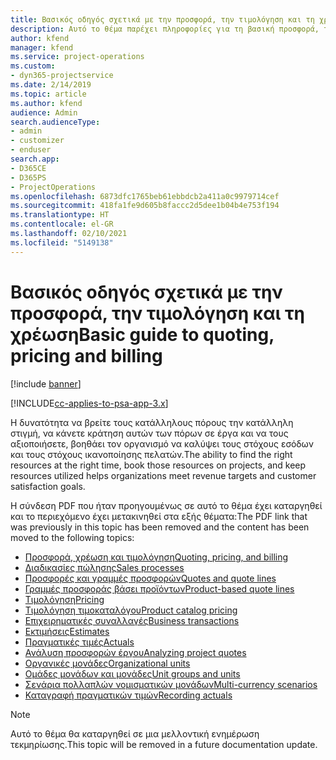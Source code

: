 ```yaml
---
title: Βασικός οδηγός σχετικά με την προσφορά, την τιμολόγηση και τη χρέωση
description: Αυτό το θέμα παρέχει πληροφορίες για τη βασική προσφορά, τη χρέωση και την τιμολόγηση στο Project Service Automation.
author: kfend
manager: kfend
ms.service: project-operations
ms.custom:
- dyn365-projectservice
ms.date: 2/14/2019
ms.topic: article
ms.author: kfend
audience: Admin
search.audienceType:
- admin
- customizer
- enduser
search.app:
- D365CE
- D365PS
- ProjectOperations
ms.openlocfilehash: 6873dfc1765beb61ebbdcb2a411a0c9979714cef
ms.sourcegitcommit: 418fa1fe9d605b8faccc2d5dee1b04b4e753f194
ms.translationtype: HT
ms.contentlocale: el-GR
ms.lasthandoff: 02/10/2021
ms.locfileid: "5149138"
---
```

# <a name="basic-guide-to-quoting-pricing-and-billing"></a><span data-ttu-id="9028d-103">Βασικός οδηγός σχετικά με την προσφορά, την τιμολόγηση και τη χρέωση</span><span class="sxs-lookup"><span data-stu-id="9028d-103">Basic guide to quoting, pricing and billing</span></span>

[!include [banner](../../includes/psa-now-project-operations.md)]

[!INCLUDE[cc-applies-to-psa-app-3.x](../../includes/cc-applies-to-psa-app-3x.md)]

<span data-ttu-id="9028d-104">Η δυνατότητα να βρείτε τους κατάλληλους πόρους την κατάλληλη στιγμή, να κάνετε κράτηση αυτών των πόρων σε έργα και να τους αξιοποιήσετε, βοηθάει τον οργανισμό να καλύψει τους στόχους εσόδων και τους στόχους ικανοποίησης πελατών.</span><span class="sxs-lookup"><span data-stu-id="9028d-104">The ability to find the right resources at the right time, book those resources on projects, and keep resources utilized helps organizations meet revenue targets and customer satisfaction goals.</span></span> 

<span data-ttu-id="9028d-105">Η σύνδεση PDF που ήταν προηγουμένως σε αυτό το θέμα έχει καταργηθεί και το περιεχόμενο έχει μετακινηθεί στα εξής θέματα:</span><span class="sxs-lookup"><span data-stu-id="9028d-105">The PDF link that was previously in this topic has been removed and the content has been moved to the following topics:</span></span>

- [<span data-ttu-id="9028d-106">Προσφορά, χρέωση και τιμολόγηση</span><span class="sxs-lookup"><span data-stu-id="9028d-106">Quoting, pricing, and billing</span></span>](../quote-bill-price.md)
- [<span data-ttu-id="9028d-107">Διαδικασίες πώλησης</span><span class="sxs-lookup"><span data-stu-id="9028d-107">Sales processes</span></span>](../basic-sales-process.md)
- [<span data-ttu-id="9028d-108">Προσφορές και γραμμές προσφορών</span><span class="sxs-lookup"><span data-stu-id="9028d-108">Quotes and quote lines</span></span>](../basic-quote-lines.md)
- [<span data-ttu-id="9028d-109">Γραμμές προσφοράς βάσει προϊόντων</span><span class="sxs-lookup"><span data-stu-id="9028d-109">Product-based quote lines</span></span>](../product-based-quote-lines.md)
- [<span data-ttu-id="9028d-110">Τιμολόγηση</span><span class="sxs-lookup"><span data-stu-id="9028d-110">Pricing</span></span>](../basic-pricing.md)
- [<span data-ttu-id="9028d-111">Τιμολόγηση τιμοκαταλόγου</span><span class="sxs-lookup"><span data-stu-id="9028d-111">Product catalog pricing</span></span>](../product-catalog-pricing.md)
- [<span data-ttu-id="9028d-112">Επιχειρηματικές συναλλαγές</span><span class="sxs-lookup"><span data-stu-id="9028d-112">Business transactions</span></span>](../basic-business-transactions.md)
- [<span data-ttu-id="9028d-113">Εκτιμήσεις</span><span class="sxs-lookup"><span data-stu-id="9028d-113">Estimates</span></span>](../estimates.md)
- [<span data-ttu-id="9028d-114">Πραγματικές τιμές</span><span class="sxs-lookup"><span data-stu-id="9028d-114">Actuals</span></span>](../actuals.md)
- [<span data-ttu-id="9028d-115">Ανάλυση προσφορών έργου</span><span class="sxs-lookup"><span data-stu-id="9028d-115">Analyzing project quotes</span></span>](../basic-analyzing-quotes.md)
- [<span data-ttu-id="9028d-116">Οργανικές μονάδες</span><span class="sxs-lookup"><span data-stu-id="9028d-116">Organizational units</span></span>](../advanced-organizational.md)
- [<span data-ttu-id="9028d-117">Ομάδες μονάδων και μονάδες</span><span class="sxs-lookup"><span data-stu-id="9028d-117">Unit groups and units</span></span>](../advanced-units.md)
- [<span data-ttu-id="9028d-118">Σενάρια πολλαπλών νομισματικών μονάδων</span><span class="sxs-lookup"><span data-stu-id="9028d-118">Multi-currency scenarios</span></span>](../advanced-currency.md)
- [<span data-ttu-id="9028d-119">Καταγραφή πραγματικών τιμών</span><span class="sxs-lookup"><span data-stu-id="9028d-119">Recording actuals</span></span>](../advanced-actuals.md)

> [!NOTE]
> <span data-ttu-id="9028d-120">Αυτό το θέμα θα καταργηθεί σε μια μελλοντική ενημέρωση τεκμηρίωσης.</span><span class="sxs-lookup"><span data-stu-id="9028d-120">This topic will be removed in a future documentation update.</span></span> 

